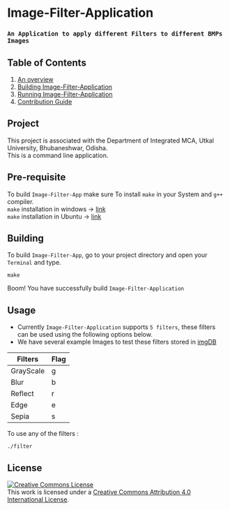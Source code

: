# Image-Filter-Application
### `An Application to apply different Filters to different BMPs Images`
## Table of Contents

1) [An overview](#project)
2) [Building Image-Filter-Application](#building)
3) [Running Image-Filter-Application](#running)
4) [Contribution Guide](https://github.com/Blaze-Stars/Image-Filter-Application/blob/main/CONTRIBUTING.md)

## Project

This project is associated with the Department of Integrated MCA, Utkal University, Bhubaneshwar, Odisha.<br>
This is a command line application.<br>

## Pre-requisite

To build `Image-Filter-App` make sure To install `make` in your System and `g++` compiler.<br>
`make` installation in windows -> [link](https://www.technewstoday.com/install-and-use-make-in-windows/)<br>
`make` installation in Ubuntu -> [link](https://askubuntu.com/questions/161104/how-do-i-install-make) 
## Building

To build `Image-Filter-App`, go to your project directory and open your `Terminal` and type.
```shell
make
```
Boom! You have successfully build `Image-Filter-Application`
## Usage

+ Currently `Image-Filter-Application` supports `5 filters`, these filters can be used using the following options below.<br>
+ We have several example Images to test these filters stored in [imgDB](https://github.com/Blaze-Stars/Image-Filter-Application/tree/main/img-db)

| Filters | Flag |
| ------- | ----- |
| GrayScale | g |
| Blur | b |
| Reflect | r |
| Edge | e |
| Sepia | s |

To use any of the filters :
```shell
./filter
```
## License
<a rel="license" href="http://creativecommons.org/licenses/by/4.0/"><img alt="Creative Commons License" style="border-width:0" src="https://i.creativecommons.org/l/by/4.0/88x31.png" /></a><br />This work is licensed under a <a rel="license" href="http://creativecommons.org/licenses/by/4.0/">Creative Commons Attribution 4.0 International License</a>.
